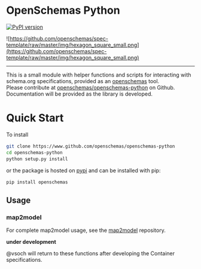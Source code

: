 # OpenSchemas Python

[![PyPI version](https://badge.fury.io/py/openschemas.svg)](https://badge.fury.io/py/openschemas)

![https://github.com/openschemas/spec-template/raw/master/img/hexagon_square_small.png](https://github.com/openschemas/spec-template/raw/master/img/hexagon_square_small.png)

-------------------------------------------------------------------------------

This is a small module with helper functions and scripts for interacting with schema.org
specifications, provided as an [openschemas](https://www.github.com/openschemas) tool.  
Please contribute at [openschemas/openschemas-python](https://www.github.com/openschemas/openschemas-python) on
Github. Documentation will be provided as the library is developed.

# Quick Start

To install

```bash
git clone https://www.github.com/openschemas/openschemas-python
cd openschemas-python
python setup.py install
```

or the package is hosted on [pypi](https://pypi.org/project/openschemas/) and
can be installed with pip:

```
pip install openschemas
```

## Usage

### map2model

For complete map2model usage, see the [map2model](https://www.github.com/openschemas/map2model) repository.

**under development**

@vsoch will return to these functions after developing the Container specifications.
